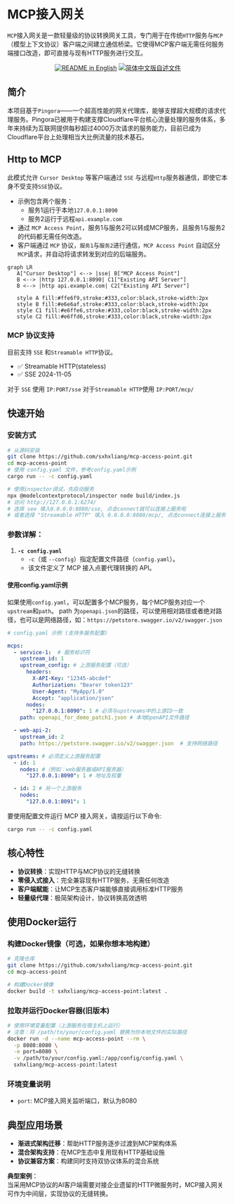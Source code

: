 # MCP接入网关  

`MCP`接入网关是一款轻量级的协议转换网关工具，专门用于在传统`HTTP`服务与`MCP`（模型上下文协议）客户端之间建立通信桥梁。它使得MCP客户端无需任何服务端接口改造，即可直接与现有HTTP服务进行交互。  
<p align="center">
  <a href="./README.md"><img alt="README in English" src="https://img.shields.io/badge/English-d9d9d9"></a>
  <a href="./README_CN.md"><img alt="简体中文版自述文件" src="https://img.shields.io/badge/简体中文-d9d9d9"></a>

</p>

## 简介
本项目基于`Pingora`——一个超高性能的网关代理库，能够支撑超大规模的请求代理服务。Pingora已被用于构建支撑Cloudflare平台核心流量处理的服务体系，多年来持续为互联网提供每秒超过4000万次请求的服务能力，目前已成为Cloudflare平台上处理相当大比例流量的技术基石。

## Http to MCP
此模式允许 `Cursor Desktop` 等客户端通过 `SSE` 与远程`Http`服务器通信，即使它本身不受支持`SSE`协议。

- 示例包含两个服务：  
  - 服务1运行于本地`127.0.0.1:8090`  
  - 服务2运行于远程`api.example.com`  
- 通过 `MCP Access Point`，服务1与服务2可以转成MCP服务，且服务1与服务2的代码都无需任何改造。
- 客户端通过 `MCP` 协议，`服务1`与`服务2`进行通信，`MCP Access Point` 自动区分`MCP`请求，并自动将请求转发到对应的后端服务。

```mermaid
graph LR
   A["Cursor Desktop"] <--> |sse| B["MCP Access Point"]
   B <--> |http 127.0.0.1:8090| C1["Existing API Server"]
   B <--> |http api.example.com| C2["Existing API Server"]

   style A fill:#ffe6f9,stroke:#333,color:black,stroke-width:2px
   style B fill:#e6e6af,stroke:#333,color:black,stroke-width:2px
   style C1 fill:#e6ffe6,stroke:#333,color:black,stroke-width:2px
   style C2 fill:#e6ffd6,stroke:#333,color:black,stroke-width:2px
```
### MCP 协议支持
目前支持 `SSE` 和`Streamable HTTP`协议。
- ✅ Streamable HTTP(stateless)
- ✅ SSE 2024-11-05

对于 `SSE` 使用 `IP:PORT/sse`
对于`Streamable HTTP`使用 `IP:PORT/mcp/`


## 快速开始  

### 安装方式  
```bash
# 从源码安装
git clone https://github.com/sxhxliang/mcp-access-point.git
cd mcp-access-point
# 使用 config.yaml 文件，参考config.yaml示例
cargo run -- -c config.yaml

# 使用inspector调试，先启动服务
npx @modelcontextprotocol/inspector node build/index.js
# 访问 http://127.0.0.1:6274/
# 选择 see 填入0.0.0.0:8080/sse, 点击connect就可以连接上服务啦
# 或者选择 "Streamable HTTP" 填入 0.0.0.0:8080/mcp/, 点击connect连接上服务
```
 

### 参数详解：  
1. **`-c config.yaml`**
   - `-c`（或 `--config`）指定配置文件路径（`config.yaml`）。  
   - 该文件定义了 MCP 接入点要代理转换的 API。

#### 使用config.yaml示例
如果使用`config.yaml`，可以配置多个MCP服务，每个MCP服务对应一个`upstream`和`path`。
path 为`openapi.json`的路径，可以使用相对路径或者绝对路径，也可以是网络路径，如：`https://petstore.swagger.io/v2/swagger.json`

```yaml
# config.yaml 示例 (支持多服务配置)

mcps:
  - service-1:  # 服务标识符
    upstream_id: 1
    upstream_config: # 上游服务配置（可选）
      headers:
        X-API-Key: "12345-abcdef"
        Authorization: "Bearer token123"
        User-Agent: "MyApp/1.0"
        Accept: "application/json"
      nodes:
        "127.0.0.1:8090": 1 # 必须与upstreams中的上游ID一致
    path: openapi_for_demo_patch1.json # 本地OpenAPI文件路径

  - web-api-2:
    upstream_id: 2
    path: https://petstore.swagger.io/v2/swagger.json  # 支持网络路径

upstreams: # 必须定义上游服务配置
  - id: 1
    nodes: #（例如：web服务器或API服务器）
      "127.0.0.1:8090": 1 # 地址及权重

  - id: 2 # 另一个上游服务 
    nodes:
      "127.0.0.1:8091": 1
```

要使用配置文件运行 MCP 接入网关，请按运行以下命令:
```bash
cargo run -- -c config.yaml
```

## 核心特性  

- **协议转换**：实现HTTP与MCP协议的无缝转换  
- **零侵入式接入**：完全兼容现有HTTP服务，无需任何改造  
- **客户端赋能**：让MCP生态客户端能够直接调用标准HTTP服务  
- **轻量级代理**：极简架构设计，协议转换高效透明  

## 使用Docker运行

### 构建Docker镜像（可选，如果你想本地构建）
```bash
# 克隆仓库
git clone https://github.com/sxhxliang/mcp-access-point.git
cd mcp-access-point

# 构建Docker镜像
docker build -t sxhxliang/mcp-access-point:latest .
```

### 拉取并运行Docker容器(旧版本)
```bash
# 使用环境变量配置（上游服务在宿主机上运行）
# 注意：将 /path/to/your/config.yaml 替换为你本地文件的实际路径
docker run -d --name mcp-access-point --rm \
  -p 8080:8080 \
  -e port=8080 \
  -v /path/to/your/config.yaml:/app/config/config.yaml \
  sxhxliang/mcp-access-point:latest
```

### 环境变量说明
- `port`: MCP接入网关监听端口，默认为8080

## 典型应用场景  

- **渐进式架构迁移**：帮助HTTP服务逐步过渡到MCP架构体系  
- **混合架构支持**：在MCP生态中复用现有HTTP基础设施  
- **协议兼容方案**：构建同时支持双协议体系的混合系统  

**典型案例**：  
当采用MCP协议的AI客户端需要对接企业遗留的HTTP微服务时，MCP接入网关可作为中间层，实现协议的无缝转换。



